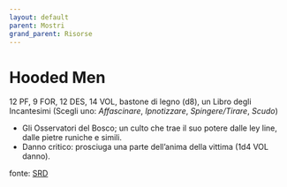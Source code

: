 ```yaml
---
layout: default
parent: Mostri
grand_parent: Risorse
---
```


# Hooded Men  
 12 PF, 9 FOR, 12 DES, 14 VOL, bastone di legno (d8), un Libro degli Incantesimi (Scegli uno: _Affascinare_, _Ipnotizzare_, _Spingere/Tirare_, _Scudo_)
- Gli Osservatori del Bosco; un culto che trae il suo potere dalle ley line, dalle pietre runiche e simili.
- Danno critico: prosciuga una parte dell’anima della vittima (1d4 VOL danno).

fonte: [SRD](/cairn-srd#bestiario)
